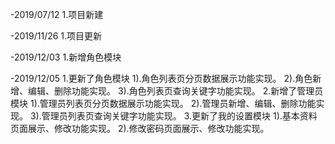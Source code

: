 
-2019/07/12
1.项目新建


-2019/11/26
1.项目更新


-2019/12/03
1.新增角色模块

-2019/12/05
1.更新了角色模块
	1).角色列表页分页数据展示功能实现。
	2).角色新增、编辑、删除功能实现。
	3).角色列表页查询关键字功能实现。
2.新增了管理员模块
	1).管理员列表页分页数据展示功能实现。
	2).管理员新增、编辑、删除功能实现。
	3).管理员列表页查询关键字功能实现。
3.更新了我的设置模块
	1).基本资料页面展示、修改功能实现。
	2).修改密码页面展示、修改功能实现。